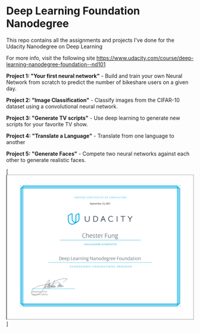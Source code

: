 # Deep Learning Foundation Nanodegree
This repo contains all the assignments and projects I've done for the Udacity Nanodegree on Deep Learning

For more info, visit the following site https://www.udacity.com/course/deep-learning-nanodegree-foundation--nd101

**Project 1: "Your first neural network"** - Build and train your own Neural Network from scratch to predict the number of bikeshare users on a given day.

**Project 2: "Image Classification"** - Classify images from the CIFAR-10 dataset using a convolutional neural network.

**Project 3: "Generate TV scripts"** - Use deep learning to generate new scripts for your favorite TV show.

**Project 4: "Translate a Language"** - Translate from one language to another

**Project 5: "Generate Faces"** - Compete two neural networks against each other to generate realistic faces.

[![DL Nanodegree cert](https://github.com/cfung/deep_learning/blob/master/deep_learning_nano_cert.png)]

